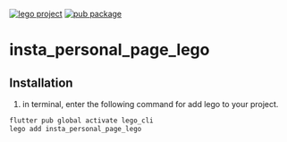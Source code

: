 [![lego project](https://img.shields.io/badge/powered%20by-lego-blue?logo=github)](https://github.com/melodysdreamj/lego)
[![pub package](https://img.shields.io/pub/v/insta_personal_page_lego.svg)](https://pub.dartlang.org/packages/insta_personal_page_lego)

# insta_personal_page_lego

##  Installation
1. in terminal, enter the following command for add lego to your project.
```bash
flutter pub global activate lego_cli
lego add insta_personal_page_lego
```
